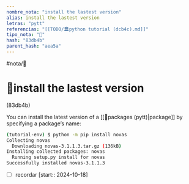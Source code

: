 ```yaml
---
nombre_nota: "install the lastest version"
alias: install the lastest version
letras: "pytt"
referencias: "[[TODO/🏛️python tutorial (dcb4c).md]]"
tipo_nota: "📑"
hash: "83db4b"
parent_hash: "aea5a"
---
```


#nota/📑

# 📑install the lastest version
<div class="hash">(83db4b)</div>


You can install the latest version of a [[📑packages (pytt)|package]] by specifying a package’s name:
```bash
(tutorial-env) $ python -m pip install novas
Collecting novas
  Downloading novas-3.1.1.3.tar.gz (136kB)
Installing collected packages: novas
  Running setup.py install for novas
Successfully installed novas-3.1.1.3
```







- [ ] recordar  [start:: 2024-10-18]
